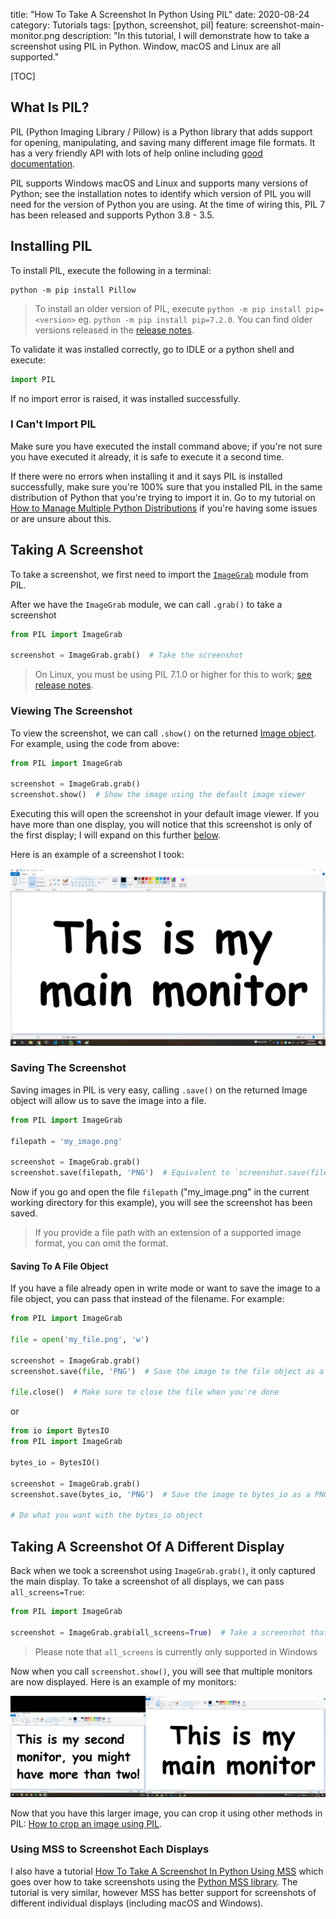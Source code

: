 title: "How To Take A Screenshot In Python Using PIL"
date: 2020-08-24
category: Tutorials
tags: [python, screenshot, pil]
feature: screenshot-main-monitor.png
description: "In this tutorial, I will demonstrate how to take a screenshot using PIL in Python. Window, macOS and Linux are all supported."

[TOC]

## What Is PIL?

PIL (Python Imaging Library / Pillow) is a Python library that adds support for opening, manipulating, and saving many different image file formats. It has a very friendly API with lots of help online including [good documentation](https://pillow.readthedocs.io/en/stable/index.html). 

PIL supports Windows macOS and Linux and supports many versions of Python; see the installation notes to identify which version of PIL you will need for the version of Python you are using. At the time of wiring this, PIL 7 has been released and supports Python 3.8 - 3.5.

## Installing PIL
To install PIL, execute the following in a terminal:

```terminal
python -m pip install Pillow
```

> To install an older version of PIL, execute `python -m pip install pip=<version>` eg. `python -m pip install pip=7.2.0`. You can find older versions released in the [release notes](https://pillow.readthedocs.io/en/stable/releasenotes/index.html).

To validate it was installed correctly, go to IDLE or a python shell and execute:

```python
import PIL
```

If no import error is raised, it was installed successfully.

### I Can't Import PIL
Make sure you have executed the install command above; if you're not sure you have executed it already, it is safe to execute it a second time.

If there were no errors when installing it and it says PIL is installed successfully, make sure you're 100% sure that you installed PIL in the same distribution of Python that you're trying to import it in. Go to my tutorial on [How to Manage Multiple Python Distributions](https://nitratine.net/blog/post/how-to-manage-multiple-python-distributions/) if you're having some issues or are unsure about this.

## Taking A Screenshot
To take a screenshot, we first need to import the [`ImageGrab`](https://pillow.readthedocs.io/en/stable/reference/ImageGrab.html) module from PIL.

After we have the `ImageGrab` module, we can call `.grab()` to take a screenshot

```python
from PIL import ImageGrab

screenshot = ImageGrab.grab()  # Take the screenshot
```

> On Linux, you must be using PIL 7.1.0 or higher for this to work; [see release notes](https://pillow.readthedocs.io/en/stable/releasenotes/7.1.0.html#x11-imagegrab-grab).

### Viewing The Screenshot
To view the screenshot, we can call `.show()` on the returned [Image object](https://pillow.readthedocs.io/en/stable/reference/Image.html). For example, using the code from above:

```python
from PIL import ImageGrab

screenshot = ImageGrab.grab()
screenshot.show()  # Show the image using the default image viewer
```

Executing this will open the screenshot in your default image viewer. If you have more than one display, you will notice that this screenshot is only of the first display; I will expand on this further [below](#taking-a-screenshot-of-a-different-display).

Here is an example of a screenshot I took:

![Screenshot Main Monitor](/posts/how-to-take-a-screenshot-in-python-using-pil/screenshot-main-monitor.png)

### Saving The Screenshot
Saving images in PIL is very easy, calling `.save()` on the returned Image object will allow us to save the image into a file. 

```python
from PIL import ImageGrab

filepath = 'my_image.png'

screenshot = ImageGrab.grab()
screenshot.save(filepath, 'PNG')  # Equivalent to `screenshot.save(filepath, format='PNG')`
```

Now if you go and open the file `filepath` ("my_image.png" in the current working directory for this example), you will see the screenshot has been saved.

> If you provide a file path with an extension of a supported image format, you can omit the format.

#### Saving To A File Object
If you have a file already open in write mode or want to save the image to a file object, you can pass that instead of the filename. For example:

```python
from PIL import ImageGrab

file = open('my_file.png', 'w')

screenshot = ImageGrab.grab()
screenshot.save(file, 'PNG')  # Save the image to the file object as a PNG

file.close()  # Make sure to close the file when you're done
```

or

```python
from io import BytesIO
from PIL import ImageGrab

bytes_io = BytesIO()

screenshot = ImageGrab.grab()
screenshot.save(bytes_io, 'PNG')  # Save the image to bytes_io as a PNG

# Do what you want with the bytes_io object
```

## Taking A Screenshot Of A Different Display
Back when we took a screenshot using `ImageGrab.grab()`, it only captured the main display. To take a screenshot of all displays, we can pass `all_screens=True`:

```python
from PIL import ImageGrab

screenshot = ImageGrab.grab(all_screens=True)  # Take a screenshot that includes all screens
```

> Please note that `all_screens` is currently only supported in Windows

Now when you call `screenshot.show()`, you will see that multiple monitors are now displayed. Here is an example of my monitors:

![Screenshot All Monitors](/posts/how-to-take-a-screenshot-in-python-using-pil/screenshot-all-monitors.png)

Now that you have this larger image, you can crop it using other methods in PIL: [How to crop an image using PIL](https://stackoverflow.com/a/58350508).

### Using MSS to Screenshot Each Displays
I also have a tutorial [How To Take A Screenshot In Python Using MSS](/blog/post/how-to-take-a-screenshot-in-python-using-mss/) which goes over how to take screenshots using the [Python MSS library](https://python-mss.readthedocs.io/index.html). The tutorial is very similar, however MSS has better support for screenshots of different individual displays (including macOS and Windows).
